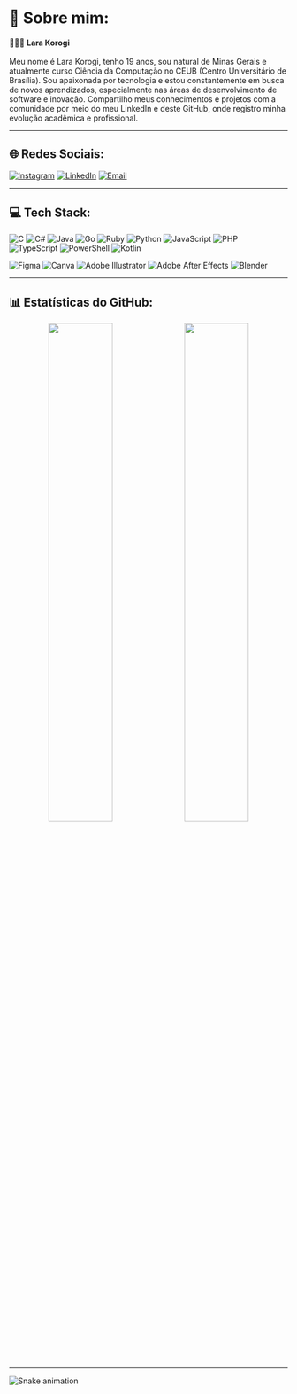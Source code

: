 # 💫 Sobre mim:
👩🏻‍💻 **Lara Korogi**<br><br>
Meu nome é Lara Korogi, tenho 19 anos, sou natural de Minas Gerais e atualmente curso Ciência da Computação no CEUB (Centro Universitário de Brasília). Sou apaixonada por tecnologia e estou constantemente em busca de novos aprendizados, especialmente nas áreas de desenvolvimento de software e inovação. Compartilho meus conhecimentos e projetos com a comunidade por meio do meu LinkedIn e deste GitHub, onde registro minha evolução acadêmica e profissional.

---

## 🌐 Redes Sociais:
[![Instagram](https://img.shields.io/badge/Instagram-%23E4405F.svg?logo=Instagram&logoColor=white)](https://instagram.com/larakorogi) 
[![LinkedIn](https://img.shields.io/badge/LinkedIn-%230077B5.svg?logo=linkedin&logoColor=white)](https://linkedin.com/in/larakorogi) 
[![Email](https://img.shields.io/badge/Email-D14836?logo=gmail&logoColor=white)](mailto:larakorogix@gmail.com)

---

## 💻 Tech Stack:
![C](https://img.shields.io/badge/c-%2300599C.svg?style=for-the-badge&logo=c&logoColor=white) 
![C#](https://img.shields.io/badge/c%23-%23239120.svg?style=for-the-badge&logo=csharp&logoColor=white) 
![Java](https://img.shields.io/badge/java-%23ED8B00.svg?style=for-the-badge&logo=openjdk&logoColor=white) 
![Go](https://img.shields.io/badge/go-%2300ADD8.svg?style=for-the-badge&logo=go&logoColor=white) 
![Ruby](https://img.shields.io/badge/ruby-%23CC342D.svg?style=for-the-badge&logo=ruby&logoColor=white) 
![Python](https://img.shields.io/badge/python-3670A0?style=for-the-badge&logo=python&logoColor=ffdd54) 
![JavaScript](https://img.shields.io/badge/javascript-%23323330.svg?style=for-the-badge&logo=javascript&logoColor=%23F7DF1E) 
![PHP](https://img.shields.io/badge/php-%23777BB4.svg?style=for-the-badge&logo=php&logoColor=white) 
![TypeScript](https://img.shields.io/badge/typescript-%23007ACC.svg?style=for-the-badge&logo=typescript&logoColor=white) 
![PowerShell](https://img.shields.io/badge/PowerShell-%235391FE.svg?style=for-the-badge&logo=powershell&logoColor=white) 
![Kotlin](https://img.shields.io/badge/kotlin-%237F52FF.svg?style=for-the-badge&logo=kotlin&logoColor=white)

![Figma](https://img.shields.io/badge/figma-%23F24E1E.svg?style=for-the-badge&logo=figma&logoColor=white)
![Canva](https://img.shields.io/badge/Canva-%2300C4CC.svg?style=for-the-badge&logo=Canva&logoColor=white)
![Adobe Illustrator](https://img.shields.io/badge/adobe%20illustrator-%23FF9A00.svg?style=for-the-badge&logo=adobe%20illustrator&logoColor=white)
![Adobe After Effects](https://img.shields.io/badge/Adobe%20After%20Effects-9999FF.svg?style=for-the-badge&logo=Adobe%20After%20Effects&logoColor=white)
![Blender](https://img.shields.io/badge/blender-%23F5792A.svg?style=for-the-badge&logo=blender&logoColor=white)

---

## 📊 Estatísticas do GitHub:

<div align="center">
  <img src="https://github-readme-stats.vercel.app/api?username=LaraKorogix&theme=onedark&hide_border=false&include_all_commits=true&count_private=true" width="48%" />
  <img src="https://github-readme-streak-stats.herokuapp.com/?user=LaraKorogix&theme=onedark&hide_border=false" width="48%" />
</div>

---

<img src="https://raw.githubusercontent.com/LaraKorogix/LaraKorogix/output/snake.svg" alt="Snake animation" />

